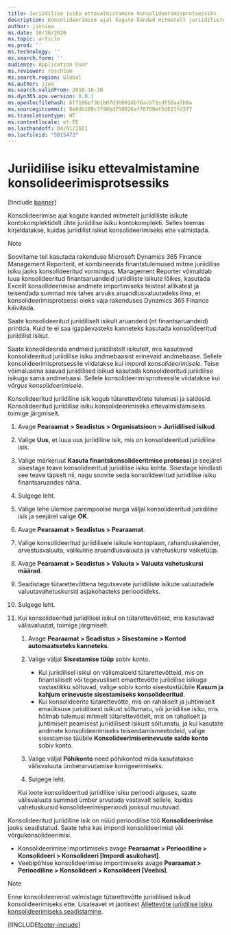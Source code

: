 ```yaml
---
title: Juriidilise isiku ettevalmistamine konsolideerimisprotsessiks
description: Konsolideerimise ajal kogute kanded mitmetelt juriidiliste isikute kontokomplektidelt ühte juriidilise isiku kontokomplekti. Selles teemas kirjeldatakse, kuidas juriidilist isikut konsolideerimiseks ette valmistada.
author: jinniew
ms.date: 10/30/2020
ms.topic: article
ms.prod: ''
ms.technology: ''
ms.search.form: ''
audience: Application User
ms.reviewer: roschlom
ms.search.region: Global
ms.author: jiwo
ms.search.validFrom: 2018-10-30
ms.dyn365.ops.version: 8.0.1
ms.openlocfilehash: 6f718bef3b1b07d3bb03dbf6acbf1cdf58aa7b8a
ms.sourcegitcommit: 0e8db169c3f90bd750826af76709ef5d621fd377
ms.translationtype: HT
ms.contentlocale: et-EE
ms.lasthandoff: 04/01/2021
ms.locfileid: "5815472"
---
```

# <a name="prepare-a-legal-entity-for-the-consolidation-process"></a>Juriidilise isiku ettevalmistamine konsolideerimisprotsessiks

[!include [banner](../includes/banner.md)]

Konsolideerimise ajal kogute kanded mitmetelt juriidiliste isikute kontokomplektidelt ühte juriidilise isiku kontokomplekti. Selles teemas kirjeldatakse, kuidas juriidilist isikut konsolideerimiseks ette valmistada.

> [!NOTE]
> Soovitame teil kasutada rakenduse Microsoft Dynamics 365 Finance Management Reporterit, et kombineerida finantstulemused mitme juriidilise isiku jaoks konsolideeritud vormingus. Management Reporter võimaldab luua konsolideeritud finantsaruandeid juriidiliste isikute lõikes, kasutada Excelit konsolideerimise andmete importimiseks teistest allikatest ja teisendada summad mis tahes arvuks aruandlusvaluutadeks ilma, et konsolideerimisprotsessi oleks vaja rakenduses Dynamics 365 Finance käivitada.

Saate konsolideeritud juriidiliselt isikult aruandeid (nt finantsaruandeid) printida. Kuid te ei saa igapäevasteks kanneteks kasutada konsolideeritud juriidilist isikut.

Saate konsolideerida andmeid juriidilistelt isikutelt, mis kasutavad konsolideeritud juriidilise isiku andmebaasist erinevaid andmebaase. Sellele konsolideerimisprotsessile viidatakse kui *impordi konsolideerimisele*. Teise võimalusena saavad juriidilised isikud kasutada konsolideeritud juriidilise isikuga sama andmebaasi. Sellele konsolideerimisprotsessile viidatakse kui *võrgus konsolideerimisele*.

Konsolideeritud juriidiline isik kogub tütarettevõtete tulemusi ja saldosid. Konsolideeritud juriidilise isiku konsolideerimiseks ettevalmistamiseks toimige järgmiselt.

1. Avage **Pearaamat \> Seadistus \> Organisatsioon \> Juriidilised isikud**.
2. Valige **Uus**, et luua uus juriidiline isik, mis on konsolideeritud juriidiline isik.
3. Valige märkeruut **Kasuta finantskonsolideeritmise protsessi** ja seejärel sisestage teave konsolideeritud juriidilise isiku kohta. Sisestage kindlasti see teave täpselt nii, nagu soovite seda konsolideeritud juriidilise isiku finantsaruandes näha.
4. Sulgege leht.
5. Valige lehe ülemise parempoolse nurga väljal konsolideeritud juriidiline isik ja seejärel valige **OK**.
6. Avage **Pearaamat \> Seadistus \> Pearaamat**.
7. Valige konsolideeritud juriidilisele isikule kontoplaan, rahanduskalender, arvestusvaluuta, valikuline aruandlusvaluuta ja vahetuskursi vaiketüüp. 
8. Avage **Pearaamat \> Seadistus \> Valuuta \> Valuuta vahetuskursi määrad**.
9. Seadistage tütarettevõttena tegutsevate juriidiliste isikute valuutadele valuutavahetuskursid asjakohasteks perioodideks.
10. Sulgege leht.
11. Kui konsolideeritud juriidilisel isikul on tütarettevõtteid, mis kasutavad välisvaluutat, toimige järgmiselt.

    1. Avage **Pearaamat \> Seadistus \> Sisestamine \> Kontod automaatseteks kanneteks**.
    2. Valige väljal **Sisestamise tüüp** sobiv konto.

        - Kui juriidilisel isikul on välismaiseid tütarettevõtteid, mis on finantsiliselt või tegevusliselt emaettevõtte juriidilise isikuga vastastikku sõltuvad, valige sobiv konto sisestustüübile **Kasum ja kahjum erinevuste sisestamiseks konsolideeritud**.
        - Kui konsolideerite tütarettevõtte, mis on rahaliselt ja juhtimiselt emaüksuse juriidilisest isikust sõltumatu, või juriidilise isiku, mis hõlmab tulemusi mitmelt tütarettevõttelt, mis on rahaliselt ja juhtimiselt peamisest juriidilisest isikust sõltumatu, ja kui kasutate andmete konsolideerimiseks teisendamismeetodeid, valige sisestamise tüübile **Konsolideerimiserinevuste saldo konto** sobiv konto.

    3. Valige väljal **Põhikonto** need põhikontod mida kasutatakse välisvaluuta ümberarvutamise korrigeerimiseks.
    4. Sulgege leht.

    Kui loote konsolideeritud juriidilise isiku perioodi alguses, saate välisvaluuta summad ümber arvutada vastavalt sellele, kuidas vahetuskursid konsolideerimisperioodi jooksul muutuvad.

Konsolideeritud juriidiline isik on nüüd perioodilise töö **Konsolideerimise** jaoks seadistatud. Saate teha kas impordi konsolideerimist või võrgukonsolideerimisi.

- Konsolideerimise importimiseks avage **Pearaamat \> Perioodiline \> Konsolideeri \> Konsolideeri \[Impordi asukohast\]**.
- Veebipõhise konsolideerimise importimiseks avage **Pearaamat \> Perioodiline \> Konsolideeri \> Konsolideeri \[Veebis\]**.

> [!NOTE]
> Enne konsolideerimist valmistage tütarettevõtte juriidilised isikud konsolideerimiseks ette. Lisateavet vt jaotisest [Allettevõte juriidilise isiku konsolideerimiseks seadistamine](set-up-subsidiary-company-for-consolidation.md).


[!INCLUDE[footer-include](../../includes/footer-banner.md)]